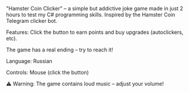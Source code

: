 "Hamster Coin Clicker" – a simple but addictive joke game made in just 2 hours to test my C# programming skills.
Inspired by the Hamster Coin Telegram clicker bot.

Features:
Click the button to earn points and buy upgrades (autoclickers, etc).

The game has a real ending – try to reach it!

Language: Russian

Controls: Mouse (click the button)

⚠ Warning: The game contains loud music – adjust your volume!

